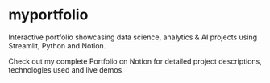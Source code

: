 # myportfolio
Interactive portfolio showcasing data science, analytics &amp; AI projects using Streamlit, Python and Notion.

Check out my complete Portfolio on Notion for detailed project descriptions, technologies used and live demos.
